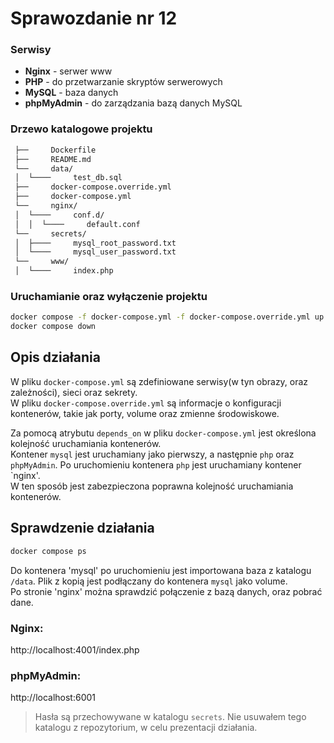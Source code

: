 # Sprawozdanie nr 12

### Serwisy 
- **Nginx** - serwer www
- **PHP** - do przetwarzanie skryptów serwerowych
- **MySQL** - baza danych
- **phpMyAdmin** - do zarządzania bazą danych MySQL

### Drzewo katalogowe projektu
```bash
 ├──     Dockerfile  
 ├──     README.md  
 └──     data/ 
 │  └────     test_db.sql  
 ├──     docker-compose.override.yml  
 ├──     docker-compose.yml  
 └──     nginx/ 
 │  └────     conf.d/ 
 │  │  └────     default.conf  
 └──     secrets/ 
 │  ├────     mysql_root_password.txt  
 │  └────     mysql_user_password.txt  
 └──     www/ 
 │  └────     index.php 
```

### Uruchamianie oraz wyłączenie projektu
```bash
docker compose -f docker-compose.yml -f docker-compose.override.yml up -d
docker compose down
```

## Opis działania
W pliku `docker-compose.yml` są zdefiniowane serwisy(w tyn obrazy, oraz zależności), sieci oraz sekrety.  
W pliku `docker-compose.override.yml` są informacje o konfiguracji kontenerów, takie jak porty, volume oraz zmienne środowiskowe.

Za pomocą atrybutu `depends_on` w pliku `docker-compose.yml` jest określona kolejność uruchamiania kontenerów.  
Kontener `mysql` jest uruchamiany jako pierwszy, a następnie `php` oraz `phpMyAdmin`. Po uruchomieniu kontenera `php` jest uruchamiany kontener `nginx'.  
W ten sposób jest zabezpieczona poprawna kolejność uruchamiania kontenerów.

## Sprawdzenie działania
```bash
docker compose ps
```

Do kontenera 'mysql' po uruchomieniu jest importowana baza z katalogu `/data`. Plik z kopią jest podłączany do kontenera `mysql` jako volume.  
Po stronie 'nginx' można sprawdzić połączenie z bazą danych, oraz pobrać dane.  
### Nginx: 
http://localhost:4001/index.php

### phpMyAdmin: 
http://localhost:6001  

> Hasła są przechowywane w katalogu `secrets`. Nie usuwałem tego katalogu z repozytorium, w celu prezentacji działania.
